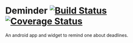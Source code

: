 # Deminder [![Build Status](https://travis-ci.org/Kalkihe/Deminder.svg?branch=master)](https://travis-ci.org/Kalkihe/Deminder) [![Coverage Status](https://coveralls.io/repos/github/Kalkihe/Deminder/badge.svg?branch=master)](https://coveralls.io/github/Kalkihe/Deminder?branch=master)
An android app and widget to remind one about deadlines.
